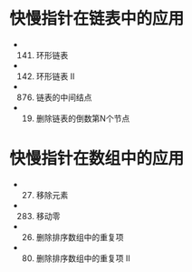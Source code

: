 # 快慢指针在链表中的应用

- 141. 环形链表
- 142. 环形链表 II
- 876. 链表的中间结点
- 19. 删除链表的倒数第N个节点

# 快慢指针在数组中的应用

- 27. 移除元素
- 283. 移动零
- 26. 删除排序数组中的重复项
- 80. 删除排序数组中的重复项 II

